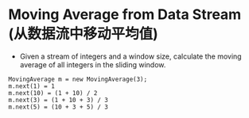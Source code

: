 # Moving Average from Data Stream (从数据流中移动平均值)
* Given a stream of integers and a window size, calculate the moving average of all integers in the sliding window.
```text
MovingAverage m = new MovingAverage(3);
m.next(1) = 1
m.next(10) = (1 + 10) / 2
m.next(3) = (1 + 10 + 3) / 3
m.next(5) = (10 + 3 + 5) / 3
```
